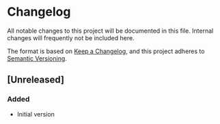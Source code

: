 # Changelog

All notable changes to this project will be documented in this file.
Internal changes will frequently not be included here.

The format is based on [Keep a Changelog],
and this project adheres to [Semantic Versioning].

## [Unreleased]

### Added

- Initial version

<!-- Links -->
[keep a changelog]: https://keepachangelog.com/en/1.0.0/
[semantic versioning]: https://semver.org/spec/v2.0.0.html

<!-- Versions -->
<!--
[unreleased]: https://github.com/abelsiqueira/perprof-py/compare/v0.0.1...HEAD
[0.0.1]: https://github.com/abelsiqueira/perprof-py/releases/tag/v1.0.0
-->

